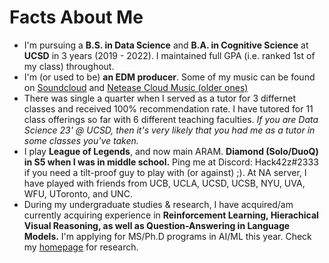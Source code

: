 # Facts About Me
* I'm pursuing a **B.S. in Data Science** and **B.A. in Cognitive Science** at **UCSD** in 3 years (2019 - 2022). I maintained full GPA (i.e. ranked 1st of my class) throughout.
* I'm (or used to be) **an EDM producer**. Some of my music can be found on [Soundcloud](https://soundcloud.com/zirui-wang-468568731) and [Netease Cloud Music (older ones)](https://music.163.com/#/user/home?id=79183168)
* There was single a quarter when I served as a tutor for 3 differnet classes and received 100% recommendation rate. I have tutored for 11 class offerings so far with 6 different teaching faculties. *If you are Data Science 23' @ UCSD, then it's very likely that you had me as a tutor in some classes you've taken.*
* I play **League of Legends**, and now main ARAM. **Diamond (Solo/DuoQ) in S5 when I was in middle school.** Ping me at Discord: Hack42z#2333 if you need a tilt-proof guy to play with (or against) ;). At NA server, I have played with friends from UCB, UCLA, UCSD, UCSB, NYU, UVA, WFU, UToronto, and UNC.
* During my undergraduate studies & research, I have acquired/am currently acquiring experience in **Reinforcement Learning, Hierachical Visual Reasoning, as well as Question-Answering in Language Models.** I'm applying for MS/Ph.D programs in AI/ML this year. Check my [homepage](ziruiw.net) for research.
